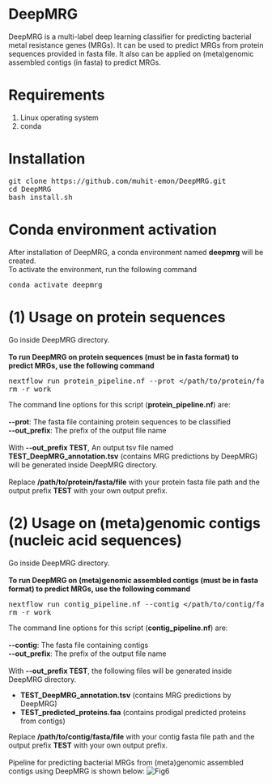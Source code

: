 # DeepMRG
DeepMRG is a multi-label deep learning classifier for predicting bacterial metal resistance genes (MRGs). It can be used to predict MRGs from protein sequences provided in fasta file. It also can be applied on (meta)genomic assembled contigs (in fasta) to predict MRGs.
# Requirements
<ol>
  <li>Linux operating system</li>
  <li>conda</li>
</ol>

# Installation
<pre>
git clone https://<i></i>github.com/muhit-emon/DeepMRG.git
cd DeepMRG
bash install.sh
</pre>
# Conda environment activation
After installation of DeepMRG, a conda environment named <b>deepmrg</b> will be created.<br>
To activate the environment, run the following command <br>
<pre>
conda activate deepmrg
</pre>
# (1) Usage on protein sequences
Go inside DeepMRG directory. <br> <br>
<b>To run DeepMRG on protein sequences (must be in fasta format) to predict MRGs, use the following command</b> <br>
<pre>
nextflow run protein_pipeline.nf --prot &lt/path/to/protein/fasta/file&gt --out_prefix &ltprefix of output file name&gt
rm -r work
</pre>
The command line options for this script (<b>protein_pipeline.nf</b>) are: <br><br>
<b>--prot</b>: The fasta file containing protein sequences to be classified <br>
<b>--out_prefix</b>: The prefix of the output file name <br><br>
With <b>--out_prefix TEST</b>, An output tsv file named <b>TEST_DeepMRG_annotation.tsv</b> (contains MRG predictions by DeepMRG) will be generated inside DeepMRG directory. <br><br>
Replace <b>/path/to/protein/fasta/file</b> with your protein fasta file path and the output prefix <b>TEST</b> with your own output prefix.
# (2) Usage on (meta)genomic contigs (nucleic acid sequences)
Go inside DeepMRG directory. <br> <br>
<b>To run DeepMRG on (meta)genomic assembled contigs (must be in fasta format) to predict MRGs, use the following command</b> <br>
<pre>
nextflow run contig_pipeline.nf --contig &lt/path/to/contig/fasta/file&gt --out_prefix &ltprefix of output file name&gt
rm -r work
</pre>
The command line options for this script (<b>contig_pipeline.nf</b>) are: <br><br>
<b>--contig</b>: The fasta file containing contigs <br>
<b>--out_prefix</b>: The prefix of the output file name <br><br>
With <b>--out_prefix TEST</b>, the following files will be generated inside DeepMRG directory.

<ul>
  <li><b>TEST_DeepMRG_annotation.tsv</b> (contains MRG predictions by DeepMRG)</li>
  <li><b>TEST_predicted_proteins.faa</b> (contains prodigal predicted proteins from contigs)</li>
</ul>

Replace <b>/path/to/contig/fasta/file</b> with your contig fasta file path and the output prefix <b>TEST</b> with your own output prefix. <br><br>
Pipeline for predicting bacterial MRGs from (meta)genomic assembled contigs using DeepMRG is shown below:
![Fig6](https://github.com/muhit-emon/DeepMRG/assets/82660145/26fa6981-1bcd-44d0-9bc8-2f9baf461eee)
